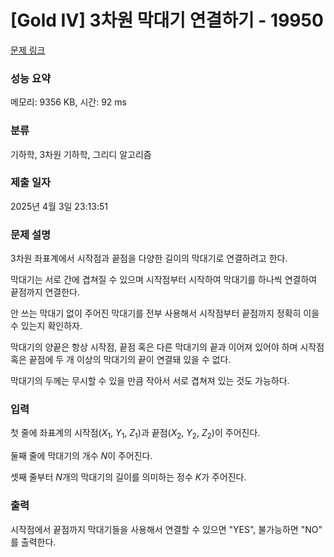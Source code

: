 # [Gold IV] 3차원 막대기 연결하기 - 19950 

[문제 링크](https://www.acmicpc.net/problem/19950) 

### 성능 요약

메모리: 9356 KB, 시간: 92 ms

### 분류

기하학, 3차원 기하학, 그리디 알고리즘

### 제출 일자

2025년 4월 3일 23:13:51

### 문제 설명

<p>3차원 좌표계에서 시작점과 끝점을 다양한 길이의 막대기로 연결하려고 한다.</p>

<p>막대기는 서로 간에 겹쳐질 수 있으며 시작점부터 시작하여 막대기를 하나씩 연결하여 끝점까지 연결한다.</p>

<p>안 쓰는 막대기 없이 주어진 막대기를 전부 사용해서 시작점부터 끝점까지 정확히 이을 수 있는지 확인하자.</p>

<p>막대기의 양끝은 항상 시작점, 끝점 혹은 다른 막대기의 끝과 이어져 있어야 하며 시작점 혹은 끝점에 두 개 이상의 막대기의 끝이 연결돼 있을 수 없다.</p>

<p>막대기의 두께는 무시할 수 있을 만큼 작아서 서로 겹쳐져 있는 것도 가능하다.</p>

### 입력 

 <p>첫 줄에 좌표계의 시작점(<em>X</em><sub>1</sub>, <em>Y</em><sub>1</sub>, <em>Z</em><sub>1</sub>)과 끝점(<em>X</em><sub>2</sub>, <em>Y</em><sub>2</sub>, <em>Z</em><sub>2</sub>)이 주어진다.</p>

<p>둘째 줄에 막대기의 개수 <em>N</em>이 주어진다.</p>

<p>셋째 줄부터 <em>N</em>개의 막대기의 길이를 의미하는 정수 <em>K</em>가 주어진다.</p>

### 출력 

 <p>시작점에서 끝점까지 막대기들을 사용해서 연결할 수 있으면 "YES", 불가능하면 "NO" 를 출력한다.</p>

